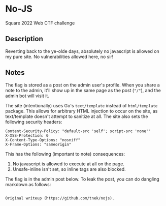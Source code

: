 # No-JS

Square 2022 Web CTF challenge

## Description

Reverting back to the ye-olde days, absolutely no javascript is allowed on my
pure site. No vulnerabilities allowed here, no sir!

## Notes

The flag is stored as a post on the admin user's profile. When you share a
note to the admin, it'll show up in the same page as the post (`"/"`), and the
admin bot will visit it.

The site (intentionally) uses Go's `text/template` instead of `html/template`
package. This allows for arbitrary HTML injection to occur on the site, as
text/template doesn't attempt to sanitize at all. The site also sets the
following security headers:

```  
Content-Security-Policy: "default-src 'self'; script-src 'none'"  
X-XSS-Protection: 0  
X-Content-Type-Options: "nosniff"  
X-Frame-Options: "sameorigin"  
```

This has the following (important to note) consequences:  
1. No javascript is allowed to execute at all on the page.   
2. Unsafe-inline isn't set, so inline <style></style> tags are also blocked. 

The flag is in the admin post below. To leak the post, you can do dangling
markdown as follows:

```  

Original writeup (https://github.com/tnek/nojs).
